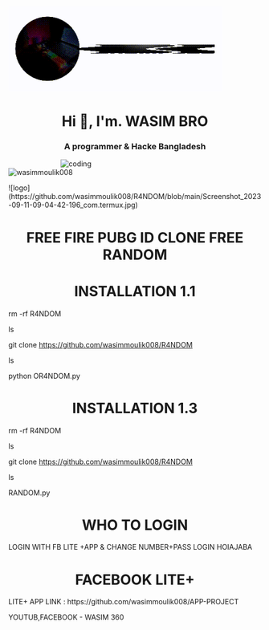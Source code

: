 
![logo](https://github.com/wasimmoulik008/wasimmoulik008/blob/main/lv_0_20230712234709.gif)
<h1 align="center">Hi 👋, I'm. WASIM BRO</h1>
<h3 align="center">A programmer & Hacke Bangladesh</h3>
<img align="right" alt="coding" width="400" src="https://media0.giphy.com/media/3og0ILLVvPp8d64Jd6/giphy.gif?cid=6c09b952r45hh8qbpqvibly66ayewkunzvbu10hm8gy6nipz&ep=v1_internal_gif_by_id&rid=giphy.gif&ct=g">
<p align="left"> <img src="https://komarev.com/ghpvc/?username=wasimmoulik008&label=Profile%20views&color=0e75b6&style=flat" alt="wasimmoulik008" /> </p>
![logo](https://github.com/wasimmoulik008/R4NDOM/blob/main/Screenshot_2023-09-11-09-04-42-196_com.termux.jpg)
<h1 align="center">FREE FIRE PUBG ID CLONE FREE RANDOM</h1>

<h1 align="center">INSTALLATION 1.1</h1>
rm -rf R4NDOM

ls

git clone https://github.com/wasimmoulik008/R4NDOM

ls

python OR4NDOM.py

<h1 align="center">INSTALLATION 1.3</h1>
rm -rf R4NDOM

ls

git clone https://github.com/wasimmoulik008/R4NDOM

ls

RANDOM.py


<h1 align="center">WHO TO LOGIN</h1>
LOGIN WITH FB LITE +APP & CHANGE NUMBER+PASS 
LOGIN HOIAJABA
<h1 align="center">FACEBOOK LITE+</h1>
LITE+ APP LINK : https://github.com/wasimmoulik008/APP-PROJECT

YOUTUB,FACEBOOK - WASIM 360

